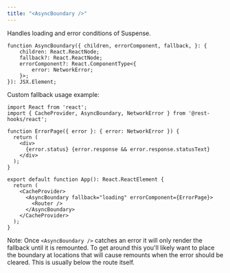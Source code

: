 ```yaml
---
title: "<AsyncBoundary />"
---
```


<head>
  <title>&lt;AsyncBoundary /&gt; - Handle asynchronous loading and error conditions</title>
  <meta name="docsearch:pagerank" content="20"/>
</head>

Handles loading and error conditions of Suspense.

```tsx
function AsyncBoundary({ children, errorComponent, fallback, }: {
    children: React.ReactNode;
    fallback?: React.ReactNode;
    errorComponent?: React.ComponentType<{
        error: NetworkError;
    }>;
}): JSX.Element;
```

Custom fallback usage example:

```tsx
import React from 'react';
import { CacheProvider, AsyncBoundary, NetworkError } from '@rest-hooks/react';

function ErrorPage({ error }: { error: NetworkError }) {
  return (
    <div>
      {error.status} {error.response && error.response.statusText}
    </div>
  );
}

export default function App(): React.ReactElement {
  return (
    <CacheProvider>
      <AsyncBoundary fallback="loading" errorComponent={ErrorPage}>
        <Router />
      </AsyncBoundary>
    </CacheProvider>
  );
}
```

Note: Once `<AsyncBoundary />` catches an error it will only render the fallback
until it is remounted. To get around this you'll likely want to place the boundary at
locations that will cause remounts when the error should be cleared. This is usually
below the route itself.
